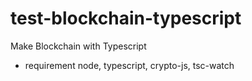 # test-blockchain-typescript

Make Blockchain with Typescript
 * requirement
  node,
  typescript,
  crypto-js,
  tsc-watch
